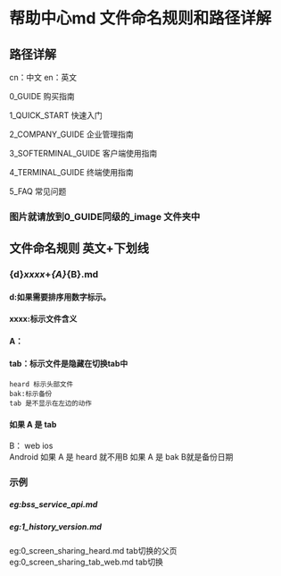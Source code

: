# 帮助中心md 文件命名规则和路径详解

## 路径详解

cn：中文
en：英文

0_GUIDE 购买指南

1_QUICK_START 快速入门

 2_COMPANY_GUIDE 企业管理指南

 3_SOFTERMINAL_GUIDE 客户端使用指南

 4_TERMINAL_GUIDE 终端使用指南

 5_FAQ 常见问题

### 图片就请放到0_GUIDE同级的_image 文件夹中

## 文件命名规则 英文+下划线

### {d}_xxxx_+_{A}_{B}.md

#### d:如果需要排序用数字标示。

#### xxxx:标示文件含义

#### A：

#### 	tab：标示文件是隐藏在切换tab中
    heard 标示头部文件
    bak:标示备份
    tab 是不显示在左边的动作

#### 如果 A 是 tab
B： web 
   ios  
   Android
如果 A 是 heard 就不用B
如果 A 是 bak B就是备份日期

### 示例    

##### eg:bss_service_api.md

##### eg:1_history_version.md
eg:0_screen_sharing_heard.md    tab切换的父页
eg:0_screen_sharing_tab_web.md  tab切换

